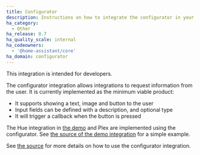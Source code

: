 ```yaml
---
title: Configurator
description: Instructions on how to integrate the configurator in your components.
ha_category:
  - Other
ha_release: 0.7
ha_quality_scale: internal
ha_codeowners:
  - '@home-assistant/core'
ha_domain: configurator
---
```


<div class='note'>
This integration is intended for developers.
</div>

The configurator integration allows integrations to request information from the user. It is currently implemented as the minimum viable product:

- It supports showing a text, image and button to the user
- Input fields can be defined with a description, and optional type
- It will trigger a callback when the button is pressed

The Hue integration in [the demo](/demo) and Plex are implemented using the configurator. See [the source of the demo integration](https://github.com/OpenPeerPower/Open-Peer-Power/tree/dev/homeassistant/components/demo) for a simple example.

See [the source](https://github.com/OpenPeerPower/Open-Peer-Power/tree/dev/homeassistant/components/configurator) for more details on how to use the configurator integration.
